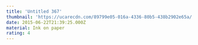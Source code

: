 ```yaml
---
title: 'Untitled 367'
thumbnail: 'https://ucarecdn.com/89799e05-016a-4336-80b5-438b2902e65a/'
date: 2015-06-22T21:39:25.000Z
material: Ink on paper
rating: 4
---
```

